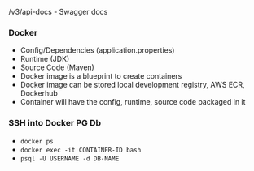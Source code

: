 /v3/api-docs - Swagger docs

### Docker
- Config/Dependencies (application.properties)
- Runtime (JDK)
- Source Code (Maven)
- Docker image is a blueprint to create containers
- Docker image can be stored local development registry, AWS ECR, Dockerhub
- Container will have the config, runtime, source code packaged in it

### SSH into Docker PG Db
- `docker ps`
- `docker exec -it CONTAINER-ID bash`
- `psql -U USERNAME -d DB-NAME`